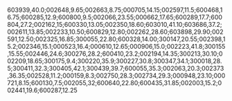 603939,40.0;002648,9.65;002663,8.75;000705,14.15;002597,11.5;600468,16.75;600285,12.9;600800,9.5;002066,23.55;000662,17.65;600289,17.7;600804,27.2;002162,15;600330,13.05;002350,18.60;603010,41.10;603686,37.2;002611,13.85;002233,10.50;600829,12.80;002262,28.60;603898,29.90;002591,12.50;002325,16.85;300055,22.80;600328,14.00;300147,20.55;002398,15.2;002346,15.1;000523,16.4;000610,12.65;000906,15.0;002223,41.8;300155,15.55;002446,24.6;300276,28.2;600410,23.2;002194,14.35;300213,30.10;002209,18.65;300175,9.4;300220,35.9;300227,30.8;300347,34.1;300018,28.5;300411,32.3;300405,42.1;300439,39.7;600055,35.3;002063,20.3;002373,36.35;002528,11.2;000159,8.3;002750,28.3;002734,29.3;000948,23.10;000721,8.15;600130,7.5;002055,32;600640,22.80;600435,31.85;002003,15.2;002441,19.6;600287,12.25
